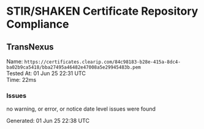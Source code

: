 # STIR/SHAKEN Certificate Repository Compliance

## TransNexus

Name: `https://certificates.clearip.com/84c98183-b28e-415a-8dc4-ba02b9ca5418/bba27495a46482e47008a5e29945483b.pem`\
Tested At: 01 Jun 25 22:31 UTC\
Time: 22ms

### Issues

no warning, or error, or notice date level issues were found

Generated: 01 Jun 25 22:38 UTC